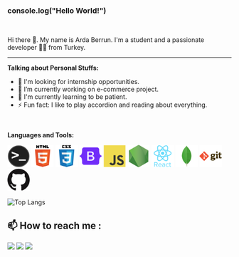 ### console.log("Hello World!")
<br />

<p>Hi there 👋. My name is Arda Berrun. I'm a student and a passionate developer 🚀🚀 from Turkey.</p>


 <hr/>

**Talking about Personal Stuffs:**
- 👀 I'm looking for internship opportunities.
- 🔭 I’m currently working on e-commerce project.
- 🌱 I'm currently learning to be patient.
- ⚡ Fun fact: I like to play accordion and reading about everything.

<br /> 





**Languages and Tools:**

<p align="left">
<img src="https://raw.githubusercontent.com/github/explore/80688e429a7d4ef2fca1e82350fe8e3517d3494d/topics/terminal/terminal.png" alt="terminal" width="50" height="50"/>
<img src="https://raw.githubusercontent.com/devicons/devicon/master/icons/html5/html5-original-wordmark.svg" alt="html5" width="50" height="50"/> 
<img src="https://raw.githubusercontent.com/devicons/devicon/master/icons/css3/css3-original-wordmark.svg" alt="css3" width="50" height="50" />
<img src="https://raw.githubusercontent.com/devicons/devicon/master/icons/bootstrap/bootstrap-plain.svg" alt="bootstrap" width="50" height="50" />
<img src="https://raw.githubusercontent.com/devicons/devicon/master/icons/javascript/javascript-original.svg" alt="javascript" width="50" height="50" />
<img src="https://raw.githubusercontent.com/github/explore/80688e429a7d4ef2fca1e82350fe8e3517d3494d/topics/nodejs/nodejs.png" alt="nodejs" width="50" height="50" />
<img src="https://raw.githubusercontent.com/devicons/devicon/master/icons/react/react-original-wordmark.svg" alt="react" width="50" height="50" />
<img src="https://raw.githubusercontent.com/devicons/devicon/master/icons/mongodb/mongodb-original.svg" alt="mongodb" width="50" height="50" />
<img src="https://raw.githubusercontent.com/github/explore/80688e429a7d4ef2fca1e82350fe8e3517d3494d/topics/git/git.png" alt="git" width="50" height="50"/>
<img src="https://raw.githubusercontent.com/github/explore/78df643247d429f6cc873026c0622819ad797942/topics/github/github.png" alt="github" width="50" height="50" />
</p>

![Top Langs](https://github-readme-stats.vercel.app/api/top-langs/?username=ardaberrun&layout=compact&theme=tokyonight)
<br />

## :mailbox: How to reach me :
[<img target="_blank" src="https://img.icons8.com/fluent/50/000000/gmail.png"/>](mailto:ardaberrun@gmail.com)
[<img target="_blank" src="https://img.icons8.com/fluent/50/000000/linkedin.png"/>](https://www.linkedin.com/in/ardaberrun/)
[<img target="_blank" src="https://img.icons8.com/fluent/50/000000/instagram-new.png"/>](https://instagram.com/ardaberrun/)


<!----->

